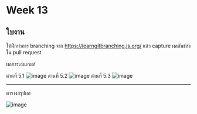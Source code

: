 # Week 13 #

## ใบงาน

ให้ฝึกทำการ branching  จาก  https://learngitbranching.js.org/ แล้ว capture ผลลัพธ์ส่งใน pull request

ผลการเล่นเกมส์

ด่านที่ 5.1 
![image](https://user-images.githubusercontent.com/92081694/144768735-016f236a-e663-4f0e-a242-8d76adc58b08.png)
ด่านที่ 5.2
![image](https://user-images.githubusercontent.com/92081694/144768811-100f4818-8394-4605-8a64-5b3810b54382.png)
ด่านที่ 5.3
![image](https://user-images.githubusercontent.com/92081694/144768871-1501da94-9036-4d28-a93f-784ae80055c2.png)

---
ตารางสรุปผล

![image](https://user-images.githubusercontent.com/92082798/143495755-0711509e-c2b7-4494-b8fc-19f213d6b969.png)

